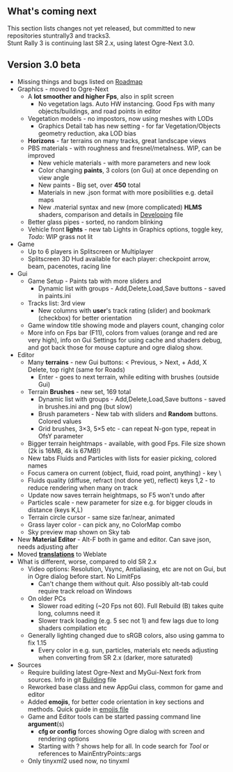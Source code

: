 ## What's coming next

This section lists changes not yet released, but committed to new repositories stuntrally3 and tracks3.  
Stunt Rally 3 is continuing last SR 2.x, using latest Ogre-Next 3.0.  

## Version 3.0 beta

- Missing things and bugs listed on [Roadmap](Roadmap.md)
- Graphics - moved to Ogre-Next
  - A **lot smoother and higher Fps**, also in split screen
    - No vegetation lags. Auto HW instancing. Good Fps with many objects/buildings, and road points in editor
  - Vegetation models - no impostors, now using meshes with LODs
    - Graphics Detail tab has new setting - for far Vegetation/Objects geometry reduction, aka LOD bias
  - **Horizons** - far terrains on many tracks, great landscape views
  - PBS materials - with roughness and fresnel/metalness. WIP, can be improved
    - New vehicle materials - with more parameters and new look
    - Color changing **paints**, 3 colors (on Gui) at once depending on view angle
    - New paints - Big set, over **450** total
    - Materials in new .json format with more posibilities e.g. detail maps
    - New .material syntax and new (more complicated) **HLMS** shaders, comparison and details in [Developing](Developing.md) file
  - Better glass pipes - sorted, no random blinking
  - Vehicle front **lights** - new tab Lights in Graphics options, toggle key, _Todo:_ WIP grass not lit
- Game
  - Up to 6 players in Splitscreen or Multiplayer
  - Splitscreen 3D Hud available for each player: checkpoint arrow, beam, pacenotes, racing line
- Gui
  - Game Setup - Paints tab with more sliders and
    - Dynamic list with groups - Add,Delete,Load,Save buttons - saved in paints.ini
  - Tracks list: 3rd view
    - New columns with **user**'s track rating (slider) and bookmark (checkbox) for better orientation
  - Game window title showing mode and players count, changing color
  - More info on Fps bar (F11), colors from values (orange and red are very high), info on Gui
 Settings for using cache and shaders debug, and got back those for mouse capture and ogre dialog show.
- Editor
  - Many **terrains** - new Gui buttons: < Previous, > Next, + Add, X Delete, top right (same for Roads)
    - Enter - goes to next terrain, while editing with brushes (outside Gui)
  - Terrain **Brushes** - new set, 169 total
    - Dynamic list with groups - Add,Delete,Load,Save buttons - saved in brushes.ini and png (but slow)
    - Brush parameters - New tab with sliders and **Random** buttons. Colored values
    - Grid brushes, 3×3, 5×5 etc - can repeat N-gon type, repeat in OfsY parameter
  - Bigger terrain heightmaps - available, with good Fps. File size shown (2k is 16MB, 4k is 67MB!)
  - New tabs Fluids and Particles with lists for easier picking, colored names
  - Focus camera on current (object, fluid, road point, anything) - key \
  - Fluids quality (diffuse, refract (not done yet), reflect) keys 1,2 - to reduce rendering when many on track
  - Update now saves terrain heightmaps, so F5 won't undo after
  - Particles scale - new parameter for size e.g. for bigger clouds in distance (keys K,L)
  - Terrain circle cursor - same size far/near, animated
  - Grass layer color - can pick any, no ColorMap combo
  - Sky preview map shown on Sky tab
- New **Material Editor** - Alt-F both in game and editor. Can save json, needs adjusting after
- Moved [**translations**](Localization.md) to Weblate
- What is different, worse, compared to old SR 2.x
  - Video options: Resolution, Vsync, Antialiasing, etc are not on Gui, but in Ogre dialog before start. No LimitFps
    - Can't change them without quit. Also possibly alt-tab could require track reload on Windows
  - On older PCs
    - Slower road editing (~20 Fps not 60). Full Rebuild (B) takes quite long, columns need it
    - Slower track loading (e.g. 5 sec not 1) and few lags due to long shaders compilation etc
  - Generally lighting changed due to sRGB colors, also using gamma to fix 1.15
    - Every color in e.g. sun, particles, materials etc needs adjusting when converting from SR 2.x (darker, more saturated)
- Sources
  - Require building latest Ogre-Next and MyGui-Next fork from sources. Info in git [Building](Building.md) file
  - Reworked base class and new AppGui class, common for game and editor
  - Added **emojis**, for better code orientation in key sections and methods. Quick guide in [emojis file](../src/emojis.txt)
  - Game and Editor tools can be started passing command line **argument**(s)
    - **cfg or config** forces showing Ogre dialog with screen and rendering options
    - Starting with ? shows help for all. In code search for _Tool_ or references to MainEntryPoints::args
  - Only tinyxml2 used now, no tinyxml
